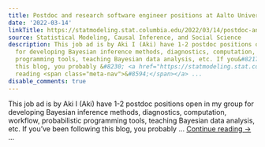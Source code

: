 ```yaml
---
title: Postdoc and research software engineer positions at Aalto University, Finland
date: '2022-03-14'
linkTitle: https://statmodeling.stat.columbia.edu/2022/03/14/postdoc-and-research-software-engineer-positions-at-aalto-university-finland/
source: Statistical Modeling, Causal Inference, and Social Science
description: This job ad is by Aki I (Aki) have 1-2 postdoc positions open in my group
  for developing Bayesian inference methods, diagnostics, computation, workflow, probabilistic
  programming tools, teaching Bayesian data analysis, etc. If you&#8217;ve been following
  this blog, you probably &#8230; <a href="https://statmodeling.stat.columbia.edu/2022/03/14/postdoc-and-research-software-engineer-positions-at-aalto-university-finland/">Continue
  reading <span class="meta-nav">&#8594;</span></a> ...
disable_comments: true
---
```

This job ad is by Aki I (Aki) have 1-2 postdoc positions open in my group for developing Bayesian inference methods, diagnostics, computation, workflow, probabilistic programming tools, teaching Bayesian data analysis, etc. If you&#8217;ve been following this blog, you probably &#8230; <a href="https://statmodeling.stat.columbia.edu/2022/03/14/postdoc-and-research-software-engineer-positions-at-aalto-university-finland/">Continue reading <span class="meta-nav">&#8594;</span></a> ...